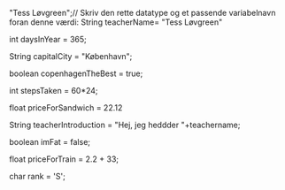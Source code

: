 "Tess Løvgreen";// Skriv den rette datatype og et passende variabelnavn foran denne værdi: String teacherName= "Tess Løvgreen"


int daysInYear = 365;

String capitalCity = "København";

boolean copenhagenTheBest = true;

int stepsTaken = 60*24;

float priceForSandwich = 22.12

String teacherIntroduction = "Hej, jeg heddder "+teachername;

boolean imFat = false;

float priceForTrain = 2.2 + 33;

char rank = 'S';